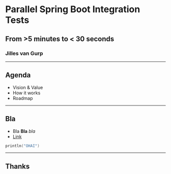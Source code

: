 # Parallel Spring Boot Integration Tests

## From >5 minutes to < 30 seconds

<!-- .slide: class="title-slide" -->
### Jilles van Gurp

---

## Agenda
- Vision & Value
- How it works
- Roadmap

---

## Bla

- Bla **Bla** *bla*
- [Link](https://tryformation.com)

```kotlin
println("OHAI")
```

---

## Thanks
